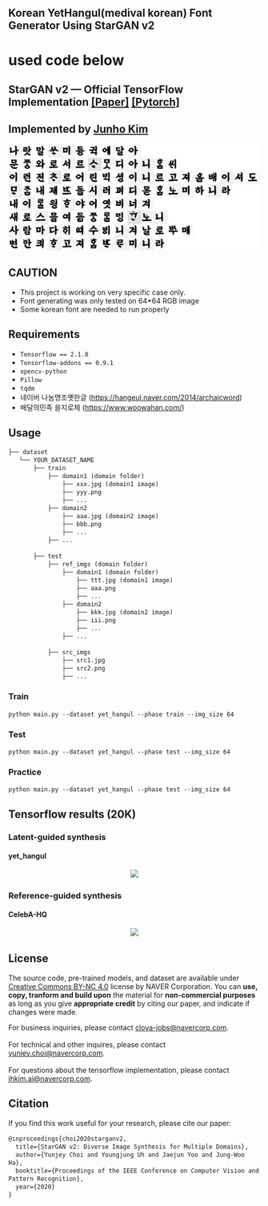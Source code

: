 ## Korean YetHangul(medival korean) Font Generator Using StarGAN v2
# used code below
## StarGAN v2 &mdash; Official TensorFlow Implementation [[Paper]](https://arxiv.org/abs/1912.01865) [[Pytorch]](https://github.com/clovaai/stargan-v2)
## Implemented by [Junho Kim](http://bit.ly/jhkim_ai)

<div align="center">
  <img src="./assets/yethangul_teaser.png">
</div>

## CAUTION
* This project is working on very specific case only.
* Font generating was only tested on 64*64 RGB image
* Some korean font are needed to run properly

## Requirements
* `Tensorflow == 2.1.0`
* `Tensorflow-addons == 0.9.1`
* `opencv-python`
* `Pillow`
* `tqdm`
* 네이버 나눔명조옛한글 (https://hangeul.naver.com/2014/archaicword)
* 배달의민족 을지로체 (https://www.woowahan.com/)

## Usage
```
├── dataset
   └── YOUR_DATASET_NAME
       ├── train
           ├── domain1 (domain folder)
               ├── xxx.jpg (domain1 image)
               ├── yyy.png
               ├── ...
           ├── domain2
               ├── aaa.jpg (domain2 image)
               ├── bbb.png
               ├── ...
           ├── ...
           
       ├── test
           ├── ref_imgs (domain folder)
               ├── domain1 (domain folder)
                   ├── ttt.jpg (domain1 image)
                   ├── aaa.png
                   ├── ...
               ├── domain2
                   ├── kkk.jpg (domain2 image)
                   ├── iii.png
                   ├── ...
               ├── ...
               
           ├── src_imgs
               ├── src1.jpg 
               ├── src2.png
               ├── ...
```

### Train
```
python main.py --dataset yet_hangul --phase train --img_size 64
```

### Test
```
python main.py --dataset yet_hangul --phase test --img_size 64
```
### Practice
```
python main.py --dataset yet_hangul --phase test --img_size 64
```

## Tensorflow results (20K)
### Latent-guided synthesis
#### yet_hangul
<div align="center">
  <img src="./assets/yethangul_lat_result.png">
</div>

### Reference-guided synthesis
#### CelebA-HQ
<div align="center">
  <img src="./assets/yethangul_ref_result.png">
</div>


## License
The source code, pre-trained models, and dataset are available under [Creative Commons BY-NC 4.0](https://github.com/clovaai/stargan-v2/blob/master/LICENSE) license by NAVER Corporation. You can **use, copy, tranform and build upon** the material for **non-commercial purposes** as long as you give **appropriate credit** by citing our paper, and indicate if changes were made. 

For business inquiries, please contact clova-jobs@navercorp.com.<br/>	
For technical and other inquires, please contact yunjey.choi@navercorp.com.<br/>	
For questions about the tensorflow implementation, please contact jhkim.ai@navercorp.com.


## Citation
If you find this work useful for your research, please cite our paper:

```
@inproceedings{choi2020starganv2,
  title={StarGAN v2: Diverse Image Synthesis for Multiple Domains},
  author={Yunjey Choi and Youngjung Uh and Jaejun Yoo and Jung-Woo Ha},
  booktitle={Proceedings of the IEEE Conference on Computer Vision and Pattern Recognition},
  year={2020}
}
```
